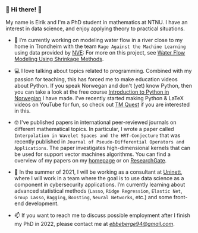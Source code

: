 ### 👋 Hi there! 👋

My name is Eirik and I'm a PhD student in mathematics at NTNU. I have an interest in data science, and enjoy applying theory to practical situations.

- :ocean: I’m currently working on modeling water flow in a river close to my home in Trondheim with the team `Rage Against the Machine Learning` using data provided by [NVE](https://www.nve.no/): For more on this project, see [Water Flow Modeling Using Shrinkage Methods](https://github.com/ebbeberge/water-flow-modeling).

- :computer: I love talking about topics related to programming. Combined with my passion for teaching, this has forced me to make education videos about Python. If you speak Norwegan and don't (yet) know Python, then you can take a look at the free course [Introduction to Python in Norwegian](https://github.com/ebbeberge/python_course_norwegian) I have made. I've recently started making Python & LaTeX videos on YouTube for fun, so check out [TM Quest](https://www.youtube.com/channel/UCiM0hH04kGHmn3ftlf5x1NQ ) if you are interested in this.

- :nerd_face: I've published papers in international peer-reviewed journals on different mathematical topics. In particular, I wrote a paper called `Interpolation in Wavelet Spaces and the HRT-Conjecture` that was recently published in `Journal of Pseudo-Differential Operators and Applications`. The paper investigates high-dimensional kernels that can be used for support vector machines algorithms. You can find a overview of my papers on my [homepage](http://folk.ntnu.no/eiber/) or on [ResearchGate](https://www.researchgate.net/profile/Eirik_Berge).

- 🌱 In the summer of 2021, I will be working as a consultant at <a href=https://www.uninett.no/>Uninett</a>, where I will work in a team where the goal is to use data science as a component in cybersecurity applications. I’m currently learning about advanced statistical methods (`Lasso`, `Ridge Regression`, `Elastic Net`, `Group Lasso`, `Bagging`, `Boosting`, `Neural Networks`, etc.) and some front-end development.

- 📫 If you want to reach me to discuss possible employment after I finish my PhD in 2022, please contact me at <i>ebbeberge94@gmail.com</i>.
